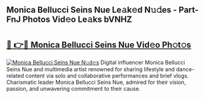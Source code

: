 ## Monica Bellucci Seins Nue Le𝚊k𝚎d N𝚞𝚍es - Part-FnJ Photos Vid𝚎o Le𝚊ks bVNHZ

# <h2><a href="http://fb85r6.evod.top/?m=Monica+Bellucci+Seins+Nue">🔗 👉🔴 Monica Bellucci Seins Nue Vid𝚎o Ph𝚘t𝚘s</a></h2>

[![Monica Bellucci Seins Nue N𝚞d𝚎s](https://i.imgur.com/8V9OHl7.gif)](http://fb85r6.evod.top/?m=Monica+Bellucci+Seins+Nue)
Digital influencer Monica Bellucci Seins Nue and multimedia artist renowned for sharing lifestyle and dance-related content via solo and collaborative performances and brief vlogs. Charismatic leader Monica Bellucci Seins Nue, admired for their vision, passion, and unwavering commitment to their cause. 
